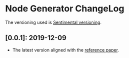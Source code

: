 # Node Generator ChangeLog

The versioning used is [Sentimental versioning][sentimental].

[sentimental]: http://sentimentalversioning.org/

## [0.0.1]: 2019-12-09

- The latest version aligned with the [reference paper](https://www.insticc.org/Primoris/Resources/PaperPdf.ashx?idPaper=78340).
